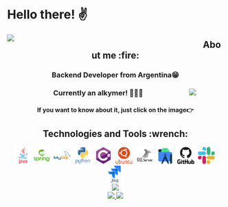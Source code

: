 # Hello there! :v:

<img src="https://user-images.githubusercontent.com/101826700/172954631-11a0eba7-4778-42e9-880d-19c9ac49d631.gif" width="450" style="float: left;" align="left"/>

<div align="center"> <h2>About me :fire:</h> </div>
  
<div id="aboutMe" align="center">
  <div><h3> Backend Developer from Argentina😁</h></div>
  <a href="https://www.alkemy.org/blog?p=qué-es-alkemy" target="_blank"> 
    <img src="https://user-images.githubusercontent.com/101826700/172942062-077d0893-9b23-43e3-834c-3de351713bcb.png" width="80" style="float: right;" align="right"/>
  <a/>
  <h3>Currently an alkymer! 🚀🚀🚀</h3>
    <h4> If you want to know about it, just click on the image👉</h>
</div>

<div align="center"> <h2>Technologies and Tools :wrench: </h> </div>
  
  
<div align="center">
  <img src="https://github.com/devicons/devicon/blob/master/icons/java/java-original-wordmark.svg" title="Java" alt="Java" width="40" height="40"/>
  <img src="https://github.com/devicons/devicon/blob/master/icons/spring/spring-original-wordmark.svg" title="Spring" alt="Spring" width="40" height="40"/>&nbsp;
  <img src="https://github.com/devicons/devicon/blob/master/icons/mysql/mysql-original-wordmark.svg" title="MySQL"  alt="MySQL" width="40" height="40"/>&nbsp;
  <img src="https://github.com/devicons/devicon/blob/master/icons/python/python-original-wordmark.svg" title="Python"  alt="Python" width="40" height="40"/>&nbsp;
  <img src="https://github.com/devicons/devicon/blob/master/icons/csharp/csharp-original.svg" title="CSharp" alt="CSharp" width="40" height="40"/>&nbsp;
  <img src="https://github.com/devicons/devicon/blob/master/icons/ubuntu/ubuntu-plain-wordmark.svg" title="Ubuntu" alt="Ubuntu" width="40" height="40"/>&nbsp;
  <img src="https://github.com/devicons/devicon/blob/master/icons/microsoftsqlserver/microsoftsqlserver-plain-wordmark.svg" title="SqlServer" alt="SqlServer" width="40" height="40"/>&nbsp;
  <img src="https://github.com/devicons/devicon/blob/master/icons/androidstudio/androidstudio-original.svg" title="Android" alt="Android" width="40" height="40"/>&nbsp;
  <img src="https://github.com/devicons/devicon/blob/master/icons/github/github-original-wordmark.svg" title="GitHub" alt="GitHub" width="40" height="40"/>&nbsp;
  <img src="https://github.com/devicons/devicon/blob/master/icons/slack/slack-original.svg" title="Slack" alt="Slack" width="40" height="40"/>&nbsp;
  <img src="https://github.com/devicons/devicon/blob/master/icons/jira/jira-original-wordmark.svg" title="Jira" alt="Jira" width="40" height="40"/>&nbsp;
</div>
  
  

<div id="contacts" align="center">
  <img src="https://media.giphy.com/media/VJ65NK5synjTaL4D0I/giphy.gif" width="300"/>
  
</div>
<div id="contactsUrl" align="center">
  <a href="https://www.linkedin.com/in/nicol%C3%A1s-uema-2539181aa" target="_blank">
     <img src="https://img.shields.io/badge/LinkedIn-blue?logo=linkedin&logoColor=white"/>
  <a/>
  <a href="https://www.instagram.com/nicolasuema/" target="_blank">
    <img src="https://img.shields.io/badge/Instagram-red?logo=Instagram&logoColor=white"/>
</div>
